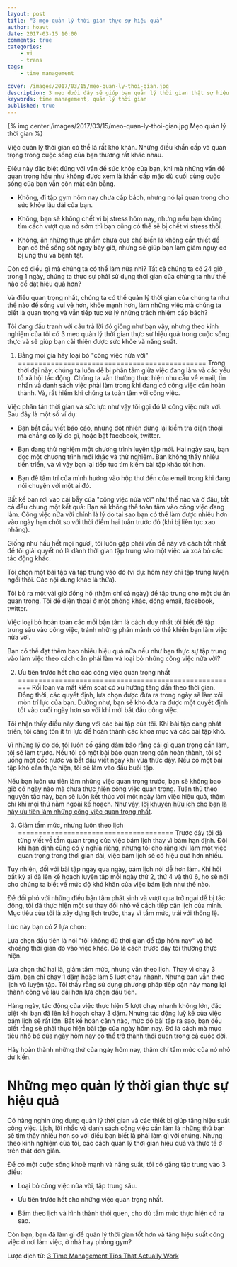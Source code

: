 ```yaml
---
layout: post
title: "3 mẹo quản lý thời gian thực sự hiệu quả"
author: hoavt
date: 2017-03-15 10:00
comments: true
categories:
    - vi
    - trans
tags:
    - time management

cover: /images/2017/03/15/meo-quan-ly-thoi-gian.jpg
description: 3 mẹo dưới đây sẽ giúp bạn quản lý thời gian thật sự hiệu quả mỗi ngày
keywords: time management, quản lý thời gian
published: true
---
```

{% img center /images/2017/03/15/meo-quan-ly-thoi-gian.jpg Mẹo quản lý thời gian %}

Việc quản lý thời gian có thể là rất khó khăn. Những điều khẩn cấp và quan trọng trong cuộc sống của bạn thường rất khác nhau.

Điều này đặc biệt đúng với vấn đề sức khỏe của bạn, khi mà những vấn đề quan trọng hầu như không được xem là khẩn cấp mặc dù cuối cùng cuộc sống của bạn vẫn còn mất cân bằng.

- Không, đi tập gym hôm nay chưa cấp bách, nhưng nó lại quan trọng cho sức khỏe lâu dài của bạn.

- Không, bạn sẽ không chết vì bị stress hôm nay, nhưng nếu bạn không tìm cách vượt qua nó sớm thì bạn cũng có thể sẽ bị chết vì stress thôi.

- Không, ăn những thực phẩm chưa qua chế biến là không cần thiết để bạn có thể sống sót ngay bây giờ, nhưng sẽ giúp bạn làm giảm nguy cơ bị ung thư và bệnh tật.

Còn có điều gì mà chúng ta có thể làm nữa nhỉ? Tất cả chúng ta có 24 giờ trong 1 ngày, chúng ta thực sự phải sử dụng thời gian của chúng ta như thế nào để đạt hiệu quả hơn?

Và điều quan trọng nhất, chúng ta có thể quản lý thời gian của chúng ta như thế nào để sống vui vẻ hơn, khỏe mạnh hơn, làm những việc mà chúng ta biết là quan trọng và vẫn tiếp tục xử lý những trách nhiệm cấp bách?

Tôi đang đấu tranh với câu trả lời đó giống như bạn vậy, nhưng theo kinh nghiệm của tôi có 3 mẹo quản lý thời gian thực sự hiệu quả trong cuộc sống thực và sẽ giúp bạn cải thiện được sức khỏe và năng suất.

1. Bằng mọi giá hãy loại bỏ "công việc nửa vời"
==============================================
Trong thời đại này, chúng ta luôn dễ bị phân tâm giữa việc đang làm và các yếu tố xã hội tác động. Chúng ta vẫn thường thực hiện nhu cầu về email, tin nhắn và danh sách việc phải làm trong khi đang có công việc cần hoàn thành. Và, rất hiếm khi chúng ta toàn tâm với công việc.

Việc phân tán thời gian và sức lực như vậy tôi gọi đó là công việc nửa vời. Sau đây là một số ví dụ:

- Bạn bắt đầu viết báo cáo, nhưng đột nhiên dừng lại kiểm tra điện thoại mà chẳng có lý do gì, hoặc bật facebook, twitter.

- Bạn đang thử nghiệm một chương trình luyện tập mới. Hai ngày sau, bạn đọc một chương trình mới khác và thử nghiệm. Bạn không thấy nhiều tiến triển, và vì vậy bạn lại tiếp tục tìm kiếm bài tập khác tốt hơn. 

- Bạn để tâm trí của mình hướng vào hộp thư đến của email trong khi đang nói chuyện với một ai đó.

Bất kể bạn rơi vào cái bẫy của "công việc nửa vời" như thế nào và ở đâu, tất cả đều chung một kết quả: Bạn sẽ không thể toàn tâm vào công việc đang làm. Công việc nửa vời chính là lý do tại sao bạn có thể làm được nhiều hơn vào ngày hạn chót so với thời điểm hai tuần trước đó (khi bị liên tục xao nhãng).

Giống như hầu hết mọi người, tôi luôn gặp phải vấn đề này và cách tốt nhất để tôi giải quyết nó là dành thời gian tập trung vào một việc và xoá bỏ các tác động khác.

Tôi chọn một bài tập và tập trung vào đó (ví dụ: hôm nay chỉ tập trung luyện ngồi thôi. Các nội dung khác là thừa).

Tôi bỏ ra một vài giờ đồng hồ (thậm chí cả ngày) để tập trung cho một dự án quan trọng. Tôi để điện thoại ở một phòng khác, đóng email, facebook, twitter. 

Việc loại bỏ hoàn toàn các mối bận tâm là cách duy nhất tôi biết để tập trung sâu vào công việc, tránh những phân mảnh có thể khiến bạn làm việc nửa vời.

Bạn có thể đạt thêm bao nhiêu hiệu quả nữa nếu như bạn thực sự tập trung vào làm việc theo cách cần phải làm
và loại bỏ những công việc nửa vời?

2. Ưu tiên trước hết cho các công việc quan trọng nhất
======================================================
Rối loạn và mất kiểm soát có xu hướng tăng dần theo thời gian. Đồng thời, các quyết định, lựa chọn được đưa ra trong ngày sẽ làm xói mòn trí lực của bạn. Dường như, bạn sẽ khó đưa ra được một quyết định tốt vào cuối ngày hơn so với khi mới bắt đầu công việc.

Tôi nhận thấy điều này đúng với các bài tập của tôi. Khi bài tập càng phát triển, tôi càng tốn ít trí lực để hoàn thành các khoa mục và các bài tập khó.

Vì những lý do đó, tôi luôn cố gắng đảm bảo rằng cái gì quan trọng cần làm, tôi sẽ làm trước. Nếu tôi có một bài báo quan trọng cần hoàn thành, tôi sẽ uống một cốc nước và bắt đầu viết ngay khi vừa thức dậy. Nếu có một bài tập khó cần thực hiện, tôi sẽ làm vào đầu buổi tập.

Nếu bạn luôn ưu tiên làm những việc quan trọng trước, bạn sẽ không bao giờ có ngày nào mà chưa thực hiện công việc quan trọng. Tuân thủ theo nguyên tắc này, bạn sẽ luôn kết thúc với một ngày làm việc hiệu quả, thậm chí khi mọi thứ nằm ngoài kế hoạch. Như vậy, [lời khuyên hữu ích cho bạn là hãy ưu tiên làm những công việc quan trọng nhất](http://jamesclear.com/productivity-tip).

3. Giảm tầm mức, nhưng luôn theo lịch
======================================
Trước đây tôi đã từng viết về tầm quan trọng của việc bám lịch thay vì bám hạn định. Đôi khi hạn định cũng có ý nghĩa riêng, nhưng tôi cho rằng khi làm một việc quan trọng trong thời gian dài, việc bám lịch sẽ có hiệu quả hơn nhiều.

Tuy nhiên, đối với bài tập ngày qua ngày, bám lịch nói dễ hơn làm. Khi hỏi bất kỳ ai đã lên kế hoạch luyện tập mỗi ngày thứ 2, thứ 4 và thứ 6, họ sẽ nói cho chúng ta biết về mức độ khó khăn của việc bám lịch như thế nào.

Để đối phó với những điều bận tâm phát sinh và vượt qua trở ngại dễ bị tác động, tôi đã thực hiện một sự thay đổi nhỏ về cách tiếp cận lịch của mình. Mục tiêu của tôi là xây dựng lịch trước, thay vì tầm mức, trái với thông lệ. 

Lúc này bạn có 2 lựa chọn: 

Lựa chọn đầu tiên là nói "tôi không đủ thời gian để tập hôm nay" và bỏ khoảng thời gian đó vào việc khác. Đó là cách trước đây tôi thường thực hiện. 

Lựa chọn thứ hai là, giảm tầm mức, nhưng vẫn theo lịch. Thay vì chạy 3 dặm, bạn chỉ chạy 1 dặm hoặc làm 5 lượt chạy nhanh. Nhưng bạn vẫn theo lịch và luyện tập. Tôi thấy rằng sử dụng phương pháp tiếp cận này mang lại thành công về lâu dài hơn lựa chọn đầu tiên.

Hàng ngày, tác động của việc thực hiện 5 lượt chạy nhanh không lớn, đặc biệt khi bạn đã lên kế hoạch chạy 3 dặm. Nhưng tác động luỹ kế của việc bám lịch sẽ rất lớn. Bất kể hoàn cảnh nào, mức độ bài tập ra sao, bạn đều biết rằng sẽ phải thực hiện bài tập của ngày hôm nay. Đó là cách mà mục tiêu nhỏ bé của ngày hôm nay có thể trở thành thói quen trong cả cuộc đời. 

Hãy hoàn thành những thứ của ngày hôm nay, thậm chí tầm mức của nó nhỏ dự kiến.

Những mẹo quản lý thời gian thực sự hiệu quả
============================================
Có hàng nghìn ứng dụng quản lý thời gian và các thiết bị giúp tăng hiệu suất công việc. Lịch, lời nhắc và danh sách công việc cần làm là những thứ bạn sẽ tìm thấy nhiều hơn so với điều bạn biết là phải làm gì với chúng. Nhưng theo kinh nghiệm của tôi, các cách quản lý thời gian hiệu quả và thực tế ở trên thật đơn giản. 

Để có một cuộc sống khoẻ mạnh và năng suất, tôi cố gắng tập trung vào 3 điều:

- Loại bỏ công việc nửa vời, tập trung sâu. 

- Ưu tiên trước hết cho những việc quan trọng nhất.

- Bám theo lịch và hình thành thói quen, cho dù tầm mức thực hiện có ra sao.

Còn bạn, bạn đã làm gì để quản lý thời gian tốt hơn và tăng hiệu suất công việc ở nơi làm việc, ở nhà hay phòng gym?


Lược dịch từ: [3 Time Management Tips That Actually Work](http://jamesclear.com/time-management-tips)